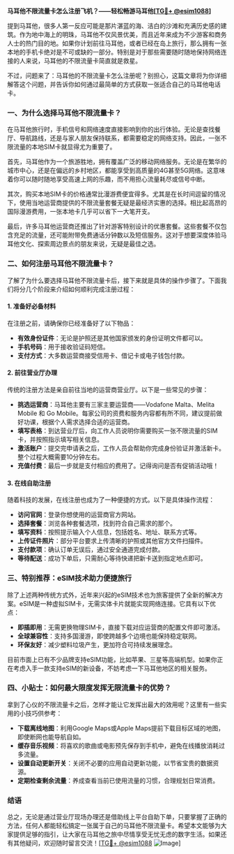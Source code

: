 **马耳他不限流量卡怎么注册飞机？——轻松畅游马耳他[[TG💪+ @esim1088](https://t.me/s/esim1088)]**

提到马耳他，很多人第一反应可能是那片湛蓝的海、洁白的沙滩和充满历史感的建筑。作为地中海上的明珠，马耳他不仅风景优美，而且近年来成为不少游客和商务人士的热门目的地。如果你计划前往马耳他，或者已经在岛上旅行，那么拥有一张本地的手机卡绝对是不可或缺的一部分。特别是对于那些需要随时随地保持网络连接的人来说，马耳他的不限流量卡简直就是救星。

不过，问题来了：马耳他的不限流量卡怎么注册呢？别担心，这篇文章将为你详细解答这个问题，并告诉你如何通过最简单的方式获取一张适合自己的马耳他电话卡。

### 一、为什么选择马耳他不限流量卡？

在马耳他旅行时，手机信号和网络速度直接影响到你的出行体验。无论是查找餐厅、导航路线，还是与家人朋友保持联系，都需要稳定的网络支持。因此，一张不限流量的本地SIM卡就显得尤为重要了。

首先，马耳他作为一个旅游胜地，拥有覆盖广泛的移动网络服务。无论是在繁华的城市中心，还是在偏远的乡村地区，都能享受到高质量的4G甚至5G网络。这意味着你可以随时随地享受高速上网的乐趣，而不用担心流量耗尽或信号中断。

其次，购买本地SIM卡的价格通常比漫游费便宜得多。尤其是在长时间逗留的情况下，使用当地运营商提供的不限流量套餐无疑是最经济实惠的选择。相比起高昂的国际漫游费用，一张本地卡几乎可以省下一大笔开支。

最后，许多马耳他运营商还推出了针对游客特别设计的优惠套餐。这些套餐不仅包含充足的流量，还可能附带免费通话分钟数以及短信服务。这对于想要深度体验马耳他文化、探索周边景点的朋友来说，无疑是最佳之选。

### 二、如何注册马耳他不限流量卡？

了解了为什么要选择马耳他不限流量卡后，接下来就是具体的操作步骤了。下面我们将分几个阶段来介绍如何顺利完成注册过程：

#### 1. 准备好必备材料

在注册之前，请确保你已经准备好了以下物品：
- **有效身份证件**：无论是护照还是其他国家颁发的身份证明文件都可以。
- **手机号码**：用于接收验证码短信。
- **支付方式**：大多数运营商接受信用卡、借记卡或电子钱包付款。

#### 2. 前往营业厅办理

传统的注册方法是亲自前往当地的运营商营业厅。以下是一些常见的步骤：
- **挑选运营商**：马耳他主要有三家主要运营商——Vodafone Malta、Melita Mobile 和 Go Mobile。每家公司的资费和服务内容都有所不同，建议提前做好功课，根据个人需求选择合适的运营商。
- **填写表格**：到达营业厅后，向工作人员说明你需要购买一张不限流量的SIM卡，并按照指示填写相关信息。
- **激活账户**：提交完申请表之后，工作人员会帮助你完成身份验证并激活新卡。整个过程大概需要10分钟左右。
- **充值付费**：最后一步就是支付相应的费用了。记得询问是否有促销活动哦！

#### 3. 在线自助注册

随着科技的发展，在线注册也成为了一种便捷的方式。以下是具体操作流程：
- **访问官网**：登录你想使用的运营商官方网站。
- **选择套餐**：浏览各种套餐选项，找到符合自己需求的那个。
- **填写资料**：按照提示输入个人信息，包括姓名、地址、联系方式等。
- **上传证件照片**：部分平台要求上传清晰的护照或其他官方文件扫描件。
- **支付款项**：确认订单无误后，通过安全通道完成付款。
- **等待配送**：成功下单后，只需耐心等待快递把新卡送到指定地点即可。

### 三、特别推荐：eSIM技术助力便捷旅行

除了上述两种传统方式外，近年来兴起的eSIM技术也为旅客提供了全新的解决方案。eSIM是一种虚拟SIM卡，无需实体卡片就能实现网络连接。它具有以下优点：
- **即插即用**：无需更换物理SIM卡，直接下载对应运营商的配置文件即可激活。
- **全球兼容性**：支持多国漫游，即使跨越多个边境也能保持稳定联网。
- **环保友好**：减少塑料垃圾产生，更加符合可持续发展理念。

目前市面上已有不少品牌支持eSIM功能，比如苹果、三星等高端机型。如果你正在考虑入手一款支持eSIM的新设备，不妨考虑一下马耳他地区的相关服务。

### 四、小贴士：如何最大限度发挥无限流量卡的优势？

拿到了心仪的不限流量卡之后，怎样才能让它发挥出最大的效用呢？这里有一些实用的小技巧供参考：
- **下载离线地图**：利用Google Maps或Apple Maps提前下载目标区域的地图，即使断网也能导航自如。
- **缓存音乐视频**：将喜欢的歌曲或电影预先保存到手机中，避免在线播放消耗过多流量。
- **设置自动更新开关**：关闭不必要的应用自动更新功能，以节省宝贵的数据资源。
- **定期检查剩余流量**：养成查看当前已使用流量的习惯，合理规划日常消费。

### 结语

总之，无论是通过营业厅现场办理还是借助线上平台自助下单，只要掌握了正确的方法，任何人都能轻松搞定一张属于自己的马耳他不限流量卡。希望本文能够为大家提供足够的指引，让大家在马耳他之旅中尽情享受无忧无虑的数字生活。如果还有其他疑问，欢迎随时留言交流！[[TG💪+ @esim1088](https://t.me/s/esim1088) ![Image](https://i.postimg.cc/4NQfJmqS/Snipaste-2025-05-13-00-14-12.png)]